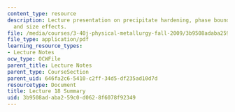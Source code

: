 ```yaml
---
content_type: resource
description: Lecture presentation on precipitate hardening, phase boundaries, mechanisms,
  and size effects.
file: /media/courses/3-40j-physical-metallurgy-fall-2009/3b9508adaba259c0d0628f6078f92349_MIT3_40JF09_lec18.pdf
file_type: application/pdf
learning_resource_types:
- Lecture Notes
ocw_type: OCWFile
parent_title: Lecture Notes
parent_type: CourseSection
parent_uid: 646fa2c6-5410-c2ff-34d5-df235ad10d7d
resourcetype: Document
title: Lecture 18 Summary
uid: 3b9508ad-aba2-59c0-d062-8f6078f92349
---
```

